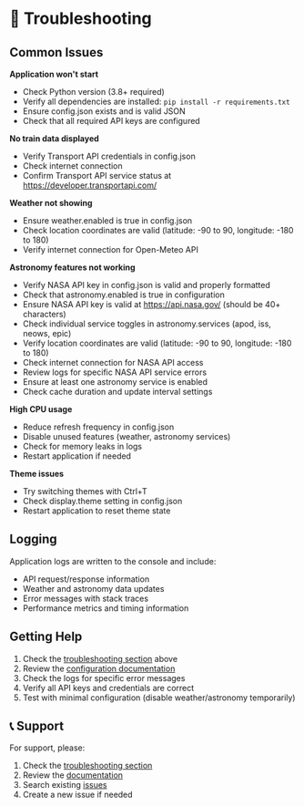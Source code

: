 # 🐛 Troubleshooting

## Common Issues

**Application won't start**
- Check Python version (3.8+ required)
- Verify all dependencies are installed: `pip install -r requirements.txt`
- Ensure config.json exists and is valid JSON
- Check that all required API keys are configured

**No train data displayed**
- Verify Transport API credentials in config.json
- Check internet connection
- Confirm Transport API service status at https://developer.transportapi.com/

**Weather not showing**
- Ensure weather.enabled is true in config.json
- Check location coordinates are valid (latitude: -90 to 90, longitude: -180 to 180)
- Verify internet connection for Open-Meteo API

**Astronomy features not working**
- Verify NASA API key in config.json is valid and properly formatted
- Check that astronomy.enabled is true in configuration
- Ensure NASA API key is valid at https://api.nasa.gov/ (should be 40+ characters)
- Check individual service toggles in astronomy.services (apod, iss, neows, epic)
- Verify location coordinates are valid (latitude: -90 to 90, longitude: -180 to 180)
- Check internet connection for NASA API access
- Review logs for specific NASA API service errors
- Ensure at least one astronomy service is enabled
- Check cache duration and update interval settings

**High CPU usage**
- Reduce refresh frequency in config.json
- Disable unused features (weather, astronomy services)
- Check for memory leaks in logs
- Restart application if needed

**Theme issues**
- Try switching themes with Ctrl+T
- Check display.theme setting in config.json
- Restart application to reset theme state

## Logging

Application logs are written to the console and include:
- API request/response information
- Weather and astronomy data updates
- Error messages with stack traces
- Performance metrics and timing information

## Getting Help

1. Check the [troubleshooting section](#-troubleshooting) above
2. Review the [configuration documentation](CONFIGURATION.md)
3. Check the logs for specific error messages
4. Verify all API keys and credentials are correct
5. Test with minimal configuration (disable weather/astronomy temporarily)

## 📞 Support

For support, please:
1. Check the [troubleshooting section](#-troubleshooting)
2. Review the [documentation](.)
3. Search existing [issues](../../issues)
4. Create a new issue if needed